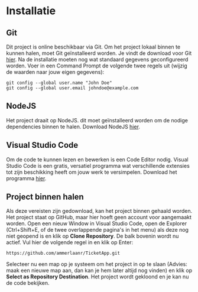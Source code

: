 # Installatie

## Git

Dit project is online beschikbaar via Git. Om het project lokaal binnen te kunnen halen, moet Git geïnstalleerd worden. Je vindt de download voor Git [hier](https://git-scm.com/downloads). Na de installatie moeten nog wat standaard gegevens geconfigureerd worden. Voer in een Command Prompt de volgende twee regels uit (wijzig de waarden naar jouw eigen gegevens):

```
git config --global user.name "John Doe"
git config --global user.email johndoe@example.com
```

## NodeJS

Het project draait op NodeJS. dit moet geïnstalleerd worden om de nodige dependencies binnen te halen. Download NodeJS [hier](https://nodejs.org/en).

## Visual Studio Code

Om de code te kunnen lezen en bewerken is een Code Editor nodig. Visual Studio Code is een gratis, versatiel programma wat verschillende extensies tot zijn beschikking heeft om jouw werk te versimpelen. Download het programma [hier](https://code.visualstudio.com/).

## Project binnen halen

Als deze vereisten zijn gedownload, kan het project binnen gehaald worden. Het project staat op GitHub, maar hier hoeft geen account voor aangemaakt worden. Open een nieuw Window in Visual Studio Code, open de Explorer (Ctrl+Shift+E, of de twee overlappende pagina's in het menu) als deze nog niet geopend is en klik op **Clone Repository**. De balk bovenin wordt nu actief. Vul hier de volgende regel in en klik op Enter:

```
https://github.com/ammerlaanr/TicketApp.git
```

Selecteer nu een map op je systeem om het project in op te slaan (Advies: maak een nieuwe map aan, dan kan je hem later altijd nog vinden) en klik op **Select as Repository Destination**. Het project wordt gekloond en je kan nu de code bekijken. 